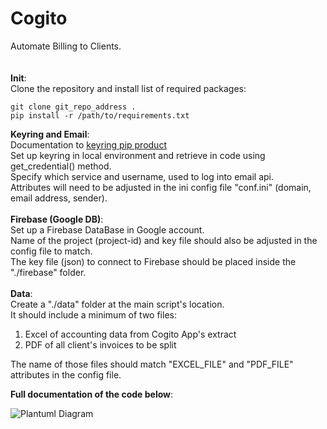 # Cogito
Automate Billing to Clients. <br>
<br>
<br>
**Init**: <br>
Clone the repository and install list of required packages: <br>
```
git clone git_repo_address .
pip install -r /path/to/requirements.txt
```

**Keyring and Email**: <br>
Documentation to [keyring pip product](https://pypi.org/project/keyring/) <br>
Set up keyring in local environment and retrieve in code using get_credential() method. <br>
Specify which service and username, used to log into email api. <br>
Attributes will need to be adjusted in the ini config file "conf.ini" (domain, email address, sender). <br>
<br>
**Firebase (Google DB)**: <br>
Set up a Firebase DataBase in Google account. <br>
Name of the project (project-id) and key file should also be adjusted in the config file to match. <br>
The key file (json) to connect to Firebase should be placed inside the "./firebase" folder. <br>
<br>
**Data**: <br>
Create a "./data" folder at the main script's location. <br>
It should include a minimum of two files: <br>
1. Excel of accounting data from Cogito App's extract <br>
2. PDF of all client's invoices to be split <br>

The name of those files should match "EXCEL_FILE" and "PDF_FILE" attributes in the config file. <br>

**Full documentation of the code below**: <br>

![Plantuml Diagram](https://github.com/fouadaabid/cogito/blob/main/docs/Documentation_plantuml.png?raw=true)
